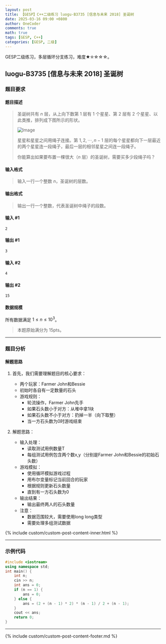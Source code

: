 ```yaml
---
layout: post
title: 【GESP】C++二级练习 luogu-B3735 [信息与未来 2018] 圣诞树
date: 2025-03-16 09:00 +0800
author: OneCoder
comments: true
math: true
tags: [GESP, C++]
categories: [GESP, 二级]
---
```

GESP二级练习，多层循环分支练习，难度★✮☆☆☆。

<!--more-->

## luogu-B3735 [信息与未来 2018] 圣诞树

### 题目要求

#### 题目描述

>圣诞树共有 $n$ 层，从上向下数第 $1$ 层有 $1$ 个星星、第 $2$ 层有 $2$ 个星星、以此类推，排列成下图所示的形状。
>
>![Image](https://cdn.luogu.com.cn/upload/image_hosting/gnp9d7er.png)
>
>星星和星星之间用绳子连接。第 $1,2,\cdots, n - 1$ 层的每个星星都向下一层最近的两个星星连一段绳子，最后一层的相邻星星之间连一段绳子。
>
>你能算出如果要布置一棵很大（$n$ 层）的圣诞树，需要买多少段绳子吗？

#### 输入格式

>输入一行一个整数 $n$，圣诞树的层数。

#### 输出格式

>输出一行一个整数，代表圣诞树中绳子的段数。

#### 输入 #1

```console
2
```

#### 输出 #1

```console
3
```

#### 输入 #2

```console
4
```

#### 输出 #2

```console
15
```

#### 数据规模

所有数据满足 $1 ≤ n ≤ 10^3$。
> 本题原始满分为 $15\text{pts}$。

---

### 题目分析

#### 解题思路

1. 首先，我们需要理解题目的核心要求：
   - 两个玩家：Farmer John和Bessie
   - 初始时各自有一定数量的石头
   - 游戏规则：
     - 轮流操作，Farmer John先手
     - 如果石头数小于对方：从堆中拿1块
     - 如果石头数不小于对方：扔掉一半（向下取整）
     - 当一方石头数为0时游戏结束

2. 解题思路：
   - 输入处理：
     - 读取测试用例数量T
     - 每组测试用例包含两个数x,y（分别是Farmer John和Bessie的初始石头数）
   - 游戏模拟：
     - 使用循环模拟游戏过程
     - 用布尔变量标记当前回合的玩家
     - 根据规则更新石头数量
     - 直到有一方石头数为0
   - 输出结果：
     - 输出最终两人的石头数量
   - 注意：
     - 数据范围较大，需要使用long long类型
     - 需要处理多组测试数据

{% include custom/custom-post-content-inner.html %}

---

### 示例代码

```cpp
#include <iostream>
using namespace std;
int main() {
    int n;
    cin >> n;
    int ans = 0;
    if (n == 1) {
        ans = 0;
    } else {
        ans = (2 + (n - 1) * 2) * (n - 1) / 2 + (n - 1);
    }
    cout << ans;
    return 0;
}
```

---

{% include custom/custom-post-content-footer.md %}
